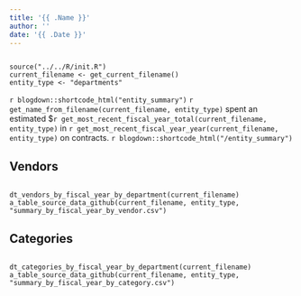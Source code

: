```yaml
---
title: '{{ .Name }}'
author: ''
date: '{{ .Date }}'
---
```


```{r echo=FALSE, message=FALSE, warning=FALSE}

source("../../R/init.R")
current_filename <- get_current_filename()
entity_type <- "departments"

```

`r blogdown::shortcode_html("entity_summary")`
`r get_name_from_filename(current_filename, entity_type)` spent an estimated $`r get_most_recent_fiscal_year_total(current_filename, entity_type)` in `r get_most_recent_fiscal_year_year(current_filename, entity_type)` on contracts.
`r blogdown::shortcode_html("/entity_summary")`

## Vendors

```{r echo=FALSE, message=FALSE, warning=FALSE}

dt_vendors_by_fiscal_year_by_department(current_filename)
a_table_source_data_github(current_filename, entity_type, "summary_by_fiscal_year_by_vendor.csv")

```

## Categories

```{r echo=FALSE, message=FALSE, warning=FALSE}

dt_categories_by_fiscal_year_by_department(current_filename)
a_table_source_data_github(current_filename, entity_type, "summary_by_fiscal_year_by_category.csv")

```
